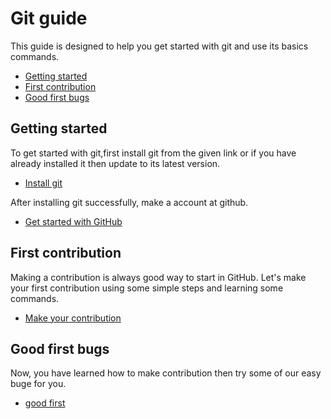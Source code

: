 # Git guide
This guide is designed to help you get started with git and use its basics commands.

- [Getting started](#getting-started)
- [First contribution](#first-contribution)
- [Good first bugs](#good-first-bugs)

## Getting started
To get started with git,first install git from the given link or if you have already installed it then update to its latest version.
- [Install git](https://git-scm.com/book/en/v2/Getting-Started-Installing-Git)

After installing git successfully, make a account at github.
- [Get started with GitHub](https://help.github.com/en/github/getting-started-with-github/signing-up-for-a-new-github-account)

## First contribution
Making a contribution is always good way to start in GitHub.
Let's make your first contribution using some simple steps and learning some commands.
- [Make your contribution](https://github.com/firstcontributions/first-contributions)

## Good first bugs
Now, you have learned how to make contribution then try some of our easy buge for you.
- [good first](https://github.com/mozilla-mobile/shared-docs/contribute)
